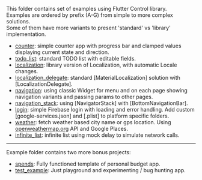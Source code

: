 This folder contains set of examples using Flutter Control library.\
Examples are ordered by prefix (A-G) from simple to more complex solutions.\
Some of them have more variants to present 'standard' vs 'library' implementation.

- [counter](https://github.com/RomanBase/flutter_control/tree/master/example/a_counter): simple counter app with progress bar and clamped values displaying current state and direction.
- [todo_list](https://github.com/RomanBase/flutter_control/tree/master/example/b_todo_list): standard TODO list with editable fields.
- [localization](https://github.com/RomanBase/flutter_control/tree/master/example/c_localization): library version of Localization, with automatic Locale changes.
- [localization_delegate](https://github.com/RomanBase/flutter_control/tree/master/example/c_localization_delegate): standard [MaterialLocalization] solution with [LocalizationDelegate]. 
- [navigation](https://github.com/RomanBase/flutter_control/tree/master/example/d_navigation): using classic Widget for menu and on each page showing navigation variants and passing params to other pages.
- [navigation_stack](https://github.com/RomanBase/flutter_control/tree/master/example/d_navigation_stack): using [NavigatorStack] with [BottomNavigationBar].
- [login](https://github.com/RomanBase/flutter_control/tree/master/example/e_login): simple Firebase login with loading and error handling. Add custom [google-services.json] and [.plist] to platform specific folders.
- [weather](https://github.com/RomanBase/flutter_control/tree/master/example/f_weather): fetch weather based city name or gps location. Using [openweathermap.org](https://openweathermap.org) API and Google Places.
- [infinite_list](https://github.com/RomanBase/flutter_control/tree/master/example/g_infinite_list): infinite list using mock delay to simulate network calls.

---

Example folder contains two more bonus projects:

- [spends](https://github.com/RomanBase/flutter_control/tree/master/example/spends): Fully functioned template of personal budget app.
- [test_example](https://github.com/RomanBase/flutter_control/tree/master/example/test_example): Just playground and experimenting / bug hunting app.
